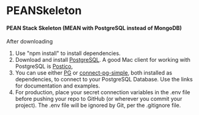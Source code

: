 # PEANSkeleton

#### PEAN Stack Skeleton (MEAN with PostgreSQL instead of MongoDB)

<underline>After downloading</underline>

1. Use "npm install" to install dependencies.
2. Download and install [PostgreSQL](https://www.postgresql.org/ "PostgreSQL"). A good Mac client for working with PostgreSQL is [Postico](https://eggerapps.at/postico/ "Postico"),
3. You can use either [PG](https://www.npmjs.com/package/pg "PG") or [connect-pg-simple](https://www.npmjs.com/package/connect-pg-simple "connect-pg-simple"),
both installed as dependencies, to connect to your PostgreSQL Database. Use the links for documentation and examples.
4. For production, place your secret connection variables in the .env file before pushing your repo to GitHub (or wherever you commit your project).
The .env file will be ignored by Git, per the .gitignore file.